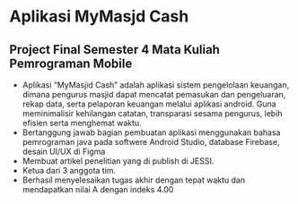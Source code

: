 # Aplikasi MyMasjd Cash

##  Project Final Semester 4 Mata Kuliah Pemrograman Mobile
- Aplikasi “MyMasjid Cash” adalah aplikasi sistem pengelolaan keuangan, dimana pengurus masjid dapat mencatat pemasukan dan pengeluaran, rekap data, serta pelaporan keuangan melalui aplikasi android. Guna meminimalisir kehilangan catatan, transparasi sesama pengurus, lebih efisien serta menghemat waktu.
- Bertanggung jawab bagian pembuatan aplikasi menggunakan bahasa pemrograman java pada softwere Android Studio, database Firebase, desain UI/UX di Figma
- Membuat artikel penelitian yang di publish di JESSI.
- Ketua dari 3 anggota tim.
- Berhasil menyelesaikan tugas akhir dengan tepat waktu dan mendapatkan nilai A dengan indeks 4.00
